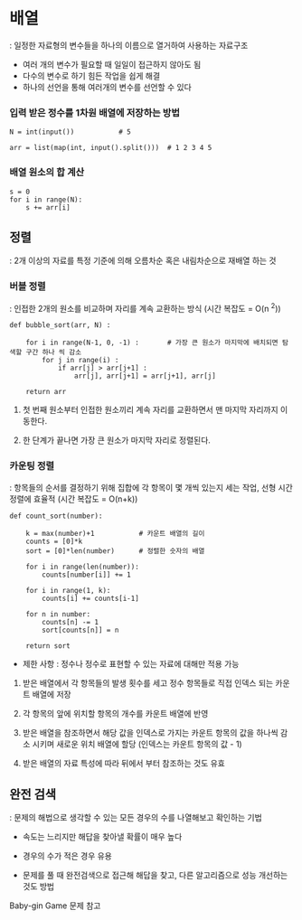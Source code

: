 # 배열 

: 일정한 자료형의 변수들을 하나의 이름으로 열거하여 사용하는 자료구조

- 여러 개의 변수가 필요할 때 일일이 접근하지 않아도 됨
- 다수의 변수로 하기 힘든 작업을 쉽게 해결
- 하나의 선언을 통해 여러개의 변수를 선언할 수 있다

### 입력 받은 정수를 1차원 배열에 저장하는 방법
    
    N = int(input())           # 5

    arr = list(map(int, input().split()))  # 1 2 3 4 5


### 배열 원소의 합 계산

    s = 0
    for i in range(N):
        s += arr[i]

## 정렬

: 2개 이상의 자료를 특정 기준에 의해 오름차순 혹은 내림차순으로 재배열 하는 것 

### 버블 정렬

: 인접한 2개의 원소를 비교하며 자리를 계속 교환하는 방식 (시간 복잡도 = O(n <sup>2</sup>))

    def bubble_sort(arr, N) : 	

        for i in range(N-1, 0, -1) :       # 가장 큰 원소가 마지막에 배치되면 탐색할 구간 하나 씩 감소 
            for j in range(i) :	           
                if arr[j] > arr[j+1] :
                    arr[j], arr[j+1] = arr[j+1], arr[j] 

        return arr


1. 첫 번째 원소부터 인접한 원소끼리 계속 자리를 교환하면서 맨 마지막 자리까지 이동한다.

2. 한 단계가 끝나면 가장 큰 원소가 마지막 자리로 정렬된다.

### 카운팅 정렬

: 항목들의 순서를 결정하기 위해 집합에 각 항목이 몇 개씩 있는지 세는 작업, 선형 시간 정렬에 효율적 (시간 복잡도 = O(n+k))

    def count_sort(number):

        k = max(number)+1           # 카운트 배열의 길이
        counts = [0]*k
        sort = [0]*len(number)      # 정렬한 숫자의 배열 

        for i in range(len(number)):
            counts[number[i]] += 1

        for i in range(1, k):
            counts[i] += counts[i-1]
        
        for n in number:
            counts[n] -= 1
            sort[counts[n]] = n
        
        return sort

- 제한 사항 : 정수나 정수로 표현할 수 있는 자료에 대해만 적용 가능

1. 받은 배열에서 각 항목들의 발생 횟수를 세고 정수 항목들로 직접 인덱스 되는 카운트 배열에 저장

2. 각 항목의 앞에 위치할 항목의 개수를 카운트 배열에 반영 

3. 받은 배열을 참조하면서 해당 값을 인덱스로 가지는 카운트 항목의 값을 하나씩 감소 시키며 새로운 위치 배열에 할당 (인덱스는 카운트 항목의 값 - 1)

4. 받은 배열의 자료 특성에 따라 뒤에서 부터 참조하는 것도 유효


## 완전 검색

: 문제의 해법으로 생각할 수 있는 모든 경우의 수를 나열해보고 확인하는 기법

- 속도는 느리지만 해답을 찾아낼 확률이 매우 높다

- 경우의 수가 적은 경우 유용

- 문제를 풀 때 완전검색으로 접근해 해답을 찾고, 다른 알고리즘으로 성능 개선하는 것도 방법



Baby-gin Game 문제 참고